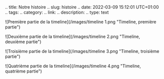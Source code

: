 .. title: Notre histoire
.. slug: histoire
.. date: 2022-03-09 15:12:01 UTC+01:00
.. tags: 
.. category: 
.. link: 
.. description: 
.. type: text

![Première partie de la timeline](/images/timeline 1.png "Timeline, première partie")

![Deuxième partie de la timeline](/images/timeline 2.png "Timeline, deuxième partie")

![Troisième partie de la timeline](/images/timeline 3.png "Timeline, troisième partie")

![Quatrième partie de la timeline](/images/timeline 4.png "Timeline, quatrième partie")
